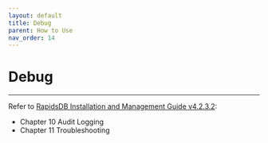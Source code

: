 ```yaml
---
layout: default
title: Debug
parent: How to Use
nav_order: 14
---
```


# Debug

---

Refer to [RapidsDB Installation and Management Guide v4.2.3.2](../downloads/RapidsDB_Installation_and_Management_Guide_Release_v4.2.3.2.pdf):

* Chapter 10 Audit Logging
* Chapter 11 Troubleshooting
